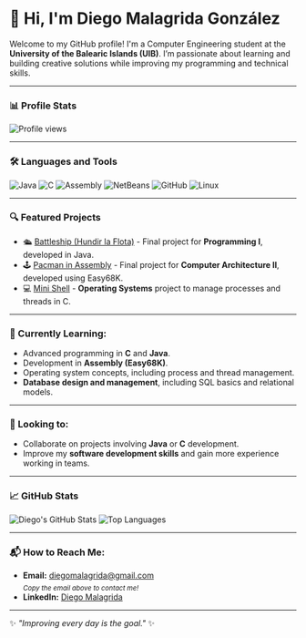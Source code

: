 # 👋 Hi, I'm Diego Malagrida González

Welcome to my GitHub profile! I'm a Computer Engineering student at the **University of the Balearic Islands (UIB)**. I’m passionate about learning and building creative solutions while improving my programming and technical skills.

---

### 📊 Profile Stats
![Profile views](https://komarev.com/ghpvc/?username=diegoMalagrida&color=brightgreen&label=Profile+Views)

---

### 🛠 Languages and Tools
![Java](https://img.shields.io/badge/Java-%23ED8B00.svg?style=flat&logo=java&logoColor=white)
![C](https://img.shields.io/badge/C-%2300599C.svg?style=flat&logo=c&logoColor=white)
![Assembly](https://img.shields.io/badge/Assembly-68k-%23F05033?style=flat&logo=processor&logoColor=white)
![NetBeans](https://img.shields.io/badge/NetBeans-IDE-0072CF?logo=apache-netbeans-ide&style=flat)
![GitHub](https://img.shields.io/badge/GitHub-%23121011.svg?style=flat&logo=github&logoColor=white)
![Linux](https://img.shields.io/badge/Linux-FCC624?style=flat&logo=linux&logoColor=black)

---

### 🔍 Featured Projects

- 🛳️ [Battleship (Hundir la Flota)](https://github.com/diegoMalagrida/Practica_Programacion_I) - Final project for **Programming I**, developed in Java.
- 🕹️ [Pacman in Assembly](#) - Final project for **Computer Architecture II**, developed using Easy68K.
- 💻 [Mini Shell](#) - **Operating Systems** project to manage processes and threads in C.

---

### 🌱 Currently Learning:
- Advanced programming in **C** and **Java**.
- Development in **Assembly (Easy68K)**.
- Operating system concepts, including process and thread management.
- **Database design and management**, including SQL basics and relational models.

---

### 🤝 Looking to:
- Collaborate on projects involving **Java** or **C** development.
- Improve my **software development skills** and gain more experience working in teams.

---

### 📈 GitHub Stats

![Diego's GitHub Stats](https://github-readme-stats.vercel.app/api?username=diegoMalagrida&show_icons=true&theme=radical)
![Top Languages](https://github-readme-stats.vercel.app/api/top-langs/?username=diegoMalagrida&layout=compact&theme=radical)


---

### 📬 How to Reach Me:
- **Email:** [diegomalagrida@gmail.com](mailto:diegomalagrida@gmail.com)  
  <sub>_Copy the email above to contact me!_</sub>
- **LinkedIn:** [Diego Malagrida](https://linkedin.com/in/diegomalagrida)

---

✨ _"Improving every day is the goal."_ ✨
